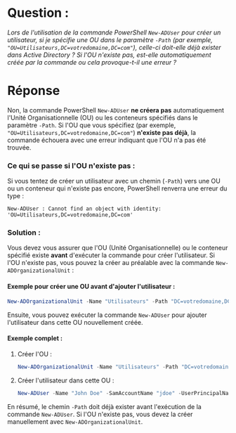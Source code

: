 # **Question :**

*Lors de l'utilisation de la commande PowerShell `New-ADUser` pour créer un utilisateur, si je spécifie une OU dans le paramètre `-Path` (par exemple, `"OU=Utilisateurs,DC=votredomaine,DC=com"`), celle-ci doit-elle déjà exister dans Active Directory ? Si l'OU n'existe pas, est-elle automatiquement créée par la commande ou cela provoque-t-il une erreur ?*

# Réponse

Non, la commande PowerShell `New-ADUser` **ne créera pas** automatiquement l'Unité Organisationnelle (OU) ou les conteneurs spécifiés dans le paramètre `-Path`. Si l'OU que vous spécifiez (par exemple, `"OU=Utilisateurs,DC=votredomaine,DC=com"`) **n'existe pas déjà**, la commande échouera avec une erreur indiquant que l'OU n'a pas été trouvée.

### Ce qui se passe si l'OU n'existe pas :
Si vous tentez de créer un utilisateur avec un chemin (`-Path`) vers une OU ou un conteneur qui n'existe pas encore, PowerShell renverra une erreur du type :
```plaintext
New-ADUser : Cannot find an object with identity: 'OU=Utilisateurs,DC=votredomaine,DC=com'
```

### Solution :
Vous devez vous assurer que l'OU (Unité Organisationnelle) ou le conteneur spécifié existe **avant** d'exécuter la commande pour créer l'utilisateur. Si l'OU n'existe pas, vous pouvez la créer au préalable avec la commande `New-ADOrganizationalUnit` :

#### Exemple pour créer une OU avant d'ajouter l'utilisateur :
```powershell
New-ADOrganizationalUnit -Name "Utilisateurs" -Path "DC=votredomaine,DC=com"
```

Ensuite, vous pouvez exécuter la commande `New-ADUser` pour ajouter l'utilisateur dans cette OU nouvellement créée.

#### Exemple complet :
1. Créer l'OU :
   ```powershell
   New-ADOrganizationalUnit -Name "Utilisateurs" -Path "DC=votredomaine,DC=com"
   ```

2. Créer l'utilisateur dans cette OU :
   ```powershell
   New-ADUser -Name "John Doe" -SamAccountName "jdoe" -UserPrincipalName "jdoe@votredomaine.com" -Path "OU=Utilisateurs,DC=votredomaine,DC=com" -AccountPassword (ConvertTo-SecureString "MotDePasseComplexe!" -AsPlainText -Force) -Enabled $true
   ```

En résumé, le chemin `-Path` doit déjà exister avant l'exécution de la commande `New-ADUser`. Si l'OU n'existe pas, vous devez la créer manuellement avec `New-ADOrganizationalUnit`.
